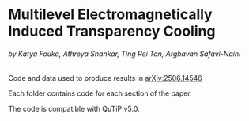 # Multilevel Electromagnetically Induced Transparency Cooling
###### by Katya Fouka, Athreya Shankar, Ting Rei Tan, Arghavan Safavi-Naini

 Code and data used to produce results in [arXiv:2506.14546](https://arxiv.org/abs/2506.14546)
 
 Each folder contains code for each section of the paper.
 
 The code is compatible with QuTiP v5.0.
